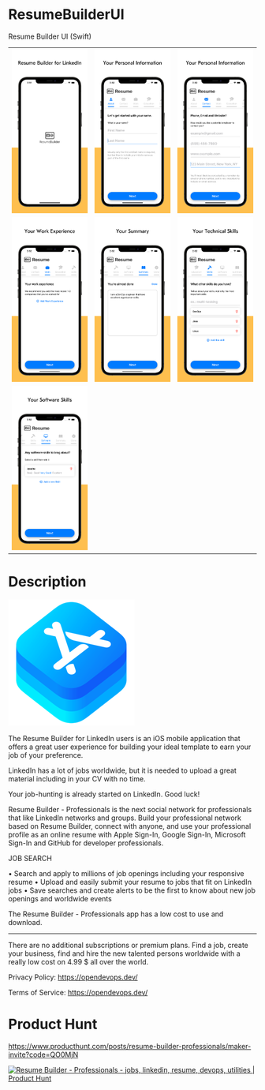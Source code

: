 # ResumeBuilderUI
Resume Builder UI (Swift)

<table>
    <tr>
        <td><img src="Screenshots/screenshot_1.png"></td>
        <td><img src="Screenshots/screenshot_2.png"></td>
        <td><img src="Screenshots/screenshot_3.png"></td>
    </tr>
    <tr>
        <td><img src="Screenshots/screenshot_4.png"></td>
        <td><img src="Screenshots/screenshot_5.png"></td>
        <td><img src="Screenshots/screenshot_6.png"></td>
    </tr>
    <tr>
        <td><img src="Screenshots/screenshot_7.png"></td>
    </tr>
</table>

# Description
![](Screenshots/demo.png)

The Resume Builder for LinkedIn users is an iOS mobile application that offers a great user experience for building your ideal template to earn your job of your preference.

LinkedIn has a lot of jobs worldwide, but it is needed to upload a great material including in your CV with no time.

Your job-hunting is already started on LinkedIn. Good luck!

Resume Builder - Professionals is the next social network for professionals that like LinkedIn networks and groups. Build your professional network based on Resume Builder, connect with anyone, and use your professional profile as an online resume with Apple Sign-In, Google Sign-In, Microsoft Sign-In and GitHub for developer professionals.

JOB SEARCH

• Search and apply to millions of job openings including your responsive resume
• Upload and easily submit your resume to jobs that fit on LinkedIn jobs
• Save searches and create alerts to be the first to know about new job openings and worldwide events

The Resume Builder - Professionals app has a low cost to use and download.

---------------------------

There are no additional subscriptions or premium plans. Find a job, create your business, find and hire the new talented persons worldwide with a really low cost on 4.99 $ all over the world.

Privacy Policy: https://opendevops.dev/

Terms of Service: https://opendevops.dev/

# Product Hunt

https://www.producthunt.com/posts/resume-builder-professionals/maker-invite?code=QO0MjN

<a href="https://www.producthunt.com/posts/resume-builder-professionals?utm_source=badge-featured&utm_medium=badge&utm_souce=badge-resume-builder-professionals" target="_blank"><img src="https://api.producthunt.com/widgets/embed-image/v1/featured.svg?post_id=305715&theme=light" alt="Resume Builder - Professionals - jobs, linkedin, resume, devops, utilities | Product Hunt" style="width: 250px; height: 54px;" width="250" height="54" /></a>
